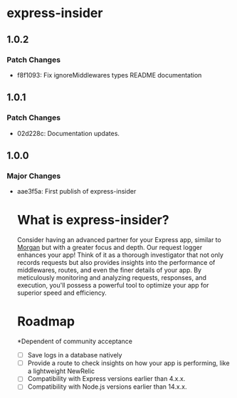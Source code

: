 # express-insider

## 1.0.2

### Patch Changes

- f8f1093: Fix ignoreMiddlewares types README documentation

## 1.0.1

### Patch Changes

- 02d228c: Documentation updates.

## 1.0.0

### Major Changes

- aae3f5a: First publish of express-insider

  # What is express-insider?

  Consider having an advanced partner for your Express app, similar to [Morgan](https://www.npmjs.com/package/morgan) but with a greater focus and depth. Our request logger enhances your app! Think of it as a thorough investigator that not only records requests but also provides insights into the performance of middlewares, routes, and even the finer details of your app. By meticulously monitoring and analyzing requests, responses, and execution, you'll possess a powerful tool to optimize your app for superior speed and efficiency.

  # Roadmap

  \*Dependent of community acceptance

  - [ ] Save logs in a database natively
  - [ ] Provide a route to check insights on how your app is performing, like a lightweight NewRelic
  - [ ] Compatibility with Express versions earlier than 4.x.x.
  - [ ] Compatibility with Node.js versions earlier than 14.x.x.
